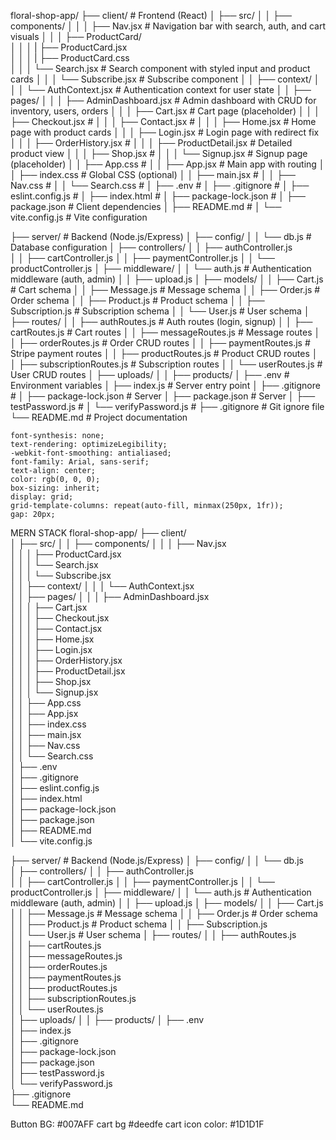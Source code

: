 floral-shop-app/
├── client/                          # Frontend (React)
│   ├── src/
│   │   ├── components/
│   │   │   ├── Nav.jsx             # Navigation bar with search, auth, and cart visuals
│   │   │   ├── ProductCard/        
│   │   │   |   ├── ProductCard.jsx     
│   │   │   |   ├── ProductCard.css    
│   │   │   └── Search.jsx          # Search component with styled input and product cards
│   │   │   └── Subscribe.jsx       # Subscribe component 
│   │   ├── context/
│   │   │   └── AuthContext.jsx     # Authentication context for user state
│   │   ├── pages/
│   │   │   ├── AdminDashboard.jsx  # Admin dashboard with CRUD for inventory, users, orders
│   │   │   ├── Cart.jsx            # Cart page (placeholder)
│   │   │   ├── Checkout.jsx        #
│   │   │   ├── Contact.jsx         #
│   │   │   ├── Home.jsx            # Home page with product cards
│   │   │   ├── Login.jsx           # Login page with redirect fix
│   │   │   ├── OrderHistory.jsx    # 
│   │   │   ├── ProductDetail.jsx   # Detailed product view
│   │   │   ├── Shop.jsx            # 
│   │   │   └── Signup.jsx          # Signup page (placeholder)
│   │   ├── App.css                 # 
│   │   ├── App.jsx                 # Main app with routing
│   │   ├── index.css               # Global CSS (optional)
│   │   ├── main.jsx                # 
│   │   ├── Nav.css                 # 
│   │   └── Search.css              # 
│   ├── .env                        # 
│   ├── .gitignore                  # 
│   ├── eslint.config.js            # 
│   ├── index.html                  # 
│   ├── package-lock.json           # 
│   ├── package.json                # Client dependencies
│   ├── README.md                   # 
│   └── vite.config.js              # Vite configuration

├── server/                         # Backend (Node.js/Express)
│   ├── config/
│   │   └── db.js                   # Database configuration
│   ├── controllers/
│   │   ├── authController.js       
│   │   ├── cartController.js 
│   │   ├── paymentController.js 
│   │   └── productController.js 
│   ├── middleware/
│   │   └── auth.js                 # Authentication middleware (auth, admin)
│   │   ├── upload.js
│   ├── models/
│   │   ├── Cart.js                 # Cart schema
│   │   ├── Message.js              # Message schema
│   │   ├── Order.js                # Order schema
│   │   ├── Product.js              # Product schema
│   │   ├── Subscription.js         # Subscription schema
│   │   └── User.js                 # User schema
│   ├── routes/
│   │   ├── authRoutes.js           # Auth routes (login, signup)
│   │   ├── cartRoutes.js           # Cart routes
│   │   ├── messageRoutes.js        # Message routes
│   │   ├── orderRoutes.js          # Order CRUD routes
│   │   ├── paymentRoutes.js        # Stripe payment routes
│   │   ├── productRoutes.js        # Product CRUD routes
│   │   ├── subscriptionRoutes.js   # Subscription routes
│   │   └── userRoutes.js           # User CRUD routes
│   ├── uploads/
│   │   ├── products/
│   ├── .env                        # Environment variables
│   ├── index.js                    # Server entry point
│   ├── .gitignore                  # 
│   ├── package-lock.json           # Server 
│   ├── package.json                # Server 
│   ├── testPassword.js             # 
│   └── verifyPassword.js           # 
├── .gitignore                      # Git ignore file
└── README.md                       # Project documentation

    font-synthesis: none;
    text-rendering: optimizeLegibility;
    -webkit-font-smoothing: antialiased;
    font-family: Arial, sans-serif;
    text-align: center;
    color: rgb(0, 0, 0);
    box-sizing: inherit;
    display: grid;
    grid-template-columns: repeat(auto-fill, minmax(250px, 1fr));
    gap: 20px;


MERN STACK floral-shop-app/
├── client/                         
│   ├── src/
│   │   ├── components/
│   │   │   ├── Nav.jsx             
│   │   │   ├── ProductCard.jsx     
│   │   │   └── Search.jsx          
│   │   │   └── Subscribe.jsx       
│   │   ├── context/
│   │   │   └── AuthContext.jsx     
│   │   ├── pages/
│   │   │   ├── AdminDashboard.jsx  
│   │   │   ├── Cart.jsx            
│   │   │   ├── Checkout.jsx        
│   │   │   ├── Contact.jsx         
│   │   │   ├── Home.jsx            
│   │   │   ├── Login.jsx           
│   │   │   ├── OrderHistory.jsx     
│   │   │   ├── ProductDetail.jsx  
│   │   │   ├── Shop.jsx             
│   │   │   └── Signup.jsx          
│   │   ├── App.css                  
│   │   ├── App.jsx                
│   │   ├── index.css               
│   │   ├── main.jsx                 
│   │   ├── Nav.css                  
│   │   └── Search.css               
│   ├── .env                         
│   ├── .gitignore                   
│   ├── eslint.config.js             
│   ├── index.html                   
│   ├── package-lock.json            
│   ├── package.json                
│   ├── README.md                    
│   └── vite.config.js              

├── server/                         # Backend (Node.js/Express)
│   ├── config/
│   │   └── db.js                   
│   ├── controllers/
│   │   ├── authController.js       
│   │   ├── cartController.js 
│   │   ├── paymentController.js 
│   │   └── productController.js 
│   ├── middleware/
│   │   └── auth.js                 # Authentication middleware (auth, admin)
│   │   ├── upload.js
│   ├── models/
│   │   ├── Cart.js                 
│   │   ├── Message.js              # Message schema
│   │   ├── Order.js                # Order schema
│   │   ├── Product.js              # Product schema
│   │   ├── Subscription.js         
│   │   └── User.js                 # User schema
│   ├── routes/
│   │   ├── authRoutes.js          
│   │   ├── cartRoutes.js           
│   │   ├── messageRoutes.js        
│   │   ├── orderRoutes.js          
│   │   ├── paymentRoutes.js        
│   │   ├── productRoutes.js        
│   │   ├── subscriptionRoutes.js   
│   │   └── userRoutes.js           
│   ├── uploads/
│   │   ├── products/
│   ├── .env                        
│   ├── index.js                  
│   ├── .gitignore                   
│   ├── package-lock.json          
│   ├── package.json               
│   ├── testPassword.js              
│   └── verifyPassword.js            
├── .gitignore                      
└── README.md                     


Button BG: #007AFF
cart bg #deedfe
cart icon color: #1D1D1F